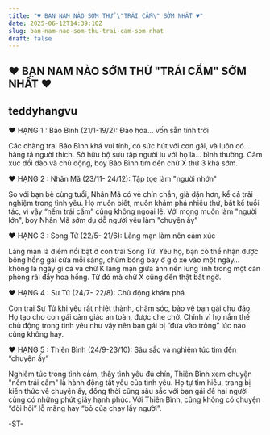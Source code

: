 ```yaml
---
title: "♥ BẠN NAM NÀO SỚM THỬ \"TRÁI CẤM\" SỚM NHẤT ♥"
date: 2025-06-12T14:39:10Z
slug: ban-nam-nao-som-thu-trai-cam-som-nhat
draft: false
---
```


## ♥ BẠN NAM NÀO SỚM THỬ "TRÁI CẤM" SỚM NHẤT ♥

## teddyhangvu

♥ HẠNG 1 : Bảo Bình (21/1-19/2): Đào hoa… vốn sẵn tính trời

Các chàng trai Bảo Bình khá vui tính, có sức hút với con gái, và luôn có… hàng tá người thích. Sở hữu bộ sưu tập người iu với họ là… bình thường. Cảm xúc dồi dào và chủ động, boy Bảo Bình tìm đến chữ X thứ 3 khá sớm.

♥ HẠNG 2 : Nhân Mã (23/11- 24/12): Tập tọe làm "người nhớn"

So với bạn bè cùng tuổi, Nhân Mã có vẻ chín chắn, già dặn hơn, kể cả trải nghiệm trong tình yêu. Họ muốn biết, muốn khám phá nhiều thứ, bất kể tuổi tác, vì vậy “nếm trái cấm” cũng không ngoại lệ.
Với mong muốn làm "người lớn", boy Nhân Mã sớm dụ dỗ người yêu làm "chuyện ấy"

♥ HẠNG 3 : Song Tử (22/5- 21/6): Lãng mạn làm nên cảm xúc

Lãng mạn là điểm nổi bật ở con trai Song Tử. Yêu họ, bạn có thể nhận được bông hồng gài cửa mỗi sáng, chùm bóng bay ở giỏ xe vào một ngày… không là ngày gì cả và chữ K lãng mạn giữa ánh nến lung linh trong một căn phòng rải đầy hoa hồng. Từ đó mà chữ X cũng đến thật bất ngờ.

♥ HẠNG 4 : Sư Tử (24/7- 22/8): Chủ động khám phá

Con trai Sư Tử khi yêu rất nhiệt thành, chăm sóc, bảo vệ bạn gái chu đáo. Họ tạo cho con gái cảm giác an toàn, được che chở. Chính vì họ nắm thế chủ động trong tình yêu như vậy nên bạn gái bị “đưa vào tròng” lúc nào cũng không hay.


♥ HẠNG 5 : Thiên Bình (24/9-23/10): Sâu sắc và nghiêm túc tìm đến “chuyện ấy”

Nghiêm túc trong tình cảm, thấy tình yêu đủ chín, Thiên Bình xem chuyện "nếm trái cấm" là hành động tất yếu của tình yêu. Họ tự tìm hiểu, trang bị kiến thức về chuyện ấy, đồng thời cũng sâu sắc với bạn gái để hai người cùng có những phút giây hạnh phúc. Với Thiên Bình, cũng không có chuyện “đòi hỏi” lỗ mãng hay “bỏ của chạy lấy người”.

-ST-